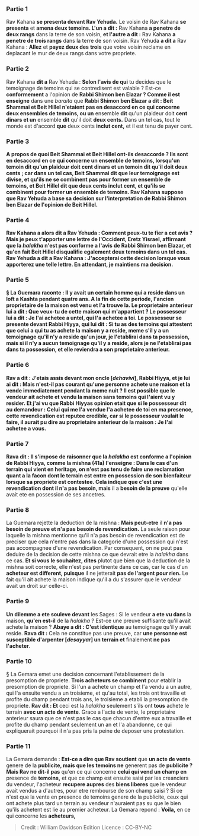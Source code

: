 
### Partie 1
Rav Kahana <b>se presenta devant Rav Yehuda.</b> Le voisin de Rav Kahana <b>se presenta</b> et <b>amena deux temoins. L'un a dit :</b> Rav Kahana <b>a penetre de deux rangs</b> dans la terre de son voisin, <b>et l'autre a dit :</b> Rav Kahana <b>a penetre de trois rangs</b> dans la terre de son voisin. Rav Yehuda <b>a dit a</b> Rav Kahana : <b>Allez</b> et <b>payez deux des</b> <b>trois</b> que votre voisin reclame en deplacant le mur de deux rangs dans votre propriete.

### Partie 2
Rav Kahana <b>dit a</b> Rav Yehuda : <b>Selon l'avis de qui</b> tu decides que le temoignage de temoins qui se contredisent est valable ? Est-ce <b>conformement</b> a l'opinion de <b>Rabbi Shimon ben Elazar ? Comme il est enseigne</b> dans une <i>baraita</i> que <b>Rabbi Shimon ben Elazar a dit : Beit Shammai et Beit Hillel n'etaient pas en desaccord en ce qui concerne deux ensembles de temoins, ou un</b> ensemble <b>dit</b> qu'un plaideur doit <b>cent dinars et un</b> ensemble <b>dit</b> qu'il doit <b>deux cents.</b> Dans un tel cas, tout le monde est d'accord <b>que</b> deux cents <b>inclut cent,</b> et il est tenu de payer cent.

### Partie 3
<b>A propos de quoi Beit Shammai et Beit Hillel ont-ils <b>desaccorde ? </b> Ils sont en desaccord <b>en ce qui concerne un ensemble</b> de temoins, <b>lorsqu'un</b> temoin <b>dit</b> qu'un plaideur doit <b>cent dinars et un</b> temoin <b>dit</b> qu'il doit <b>deux cents ; car</b> dans un tel cas, <b>Beit Shammai dit</b> que <b>leur temoignage est divise,</b> et qu'ils ne se combinent pas pour former un ensemble de temoins, <b>et Beit Hillel dit</b> que <b>deux cents inclut cent,</b> et qu'ils se combinent pour former un ensemble de temoins. Rav Kahana suppose que Rav Yehuda a base sa decision sur l'interpretation de Rabbi Shimon ben Elazar de l'opinion de Beit Hillel.

### Partie 4
Rav Kahana a alors <b>dit a</b> Rav Yehuda : Comment peux-tu te fier a cet avis ? <b>Mais je peux t'apporter une lettre de l'Occident,</b> Eretz Yisrael, affirmant <b>que</b> la <b><i>halakha</i> n'est pas conforme</b> a l'avis de <b>Rabbi Shimon ben Elazar,</b> et qu'en fait Beit Hillel disqualifie egalement deux temoins dans un tel cas. Rav Yehuda <b>a dit a</b> Rav Kahana : J'accepterai cette decision <b>lorsque vous apporterez</b> une telle lettre. En attendant, je maintiens ma decision.

### Partie 5
§ La Guemara raconte : Il y avait <b>un certain homme qui a reside dans un loft a Kashta</b> pendant <b>quatre ans.</b> A la fin de cette periode, l'ancien <b>proprietaire de la maison est venu</b> et l'a <b>trouve</b> la. Le proprietaire anterieur <b>lui a dit : Que veux-tu de cette maison</b> qui m'appartient ? Le possesseur <b>lui a dit</b> : <b>Je l'ai achetee a untel, qui l'a achetee a toi.</b> Le possesseur <b>se presente devant Rabbi Hiyya,</b> qui <b>lui dit : Si tu as des temoins</b> qui attestent <b>que celui a qui tu as achete</b> la maison y a <b>reside, meme</b> s'il y a un temoignage qu'il n'y a reside qu'un <b>jour, je l'etablirai dans ta possession, mais si</b> il n'y a <b>aucun</b> temoignage qu'il y a reside, alors je ne l'etablirai <b>pas</b> dans ta possession, et elle reviendra a son proprietaire anterieur.

### Partie 6
<b>Rav a dit : J'etais assis devant mon oncle [<i>dehavivi</i>],</b> Rabbi Hiyya, <b>et je lui ai dit : Mais n'est-il pas courant</b> qu'une <b>personne achete</b> une maison <b>et la vende</b> immediatement <b>pendant la</b> meme <b>nuit ?</b> Il est possible que le vendeur ait achete et vendu la maison sans temoins qui l'aient vu y resider. <b>Et j'ai vu que</b> Rabbi Hiyyas <b>opinion</b> etait que <b>si</b> le possesseur <b>dit au</b> demandeur : Celui qui me l'a vendue <b>l'a achetee de toi en ma presence,</b> cette revendication est <b>reputee credible, car si</b> le possesseur <b>voulait</b> le faire, il aurait pu <b>dire au</b> proprietaire anterieur de la maison : <b>Je l'ai achetee a vous.</b>

### Partie 7
<b>Rava dit :</b> Il <b>s'impose de raisonner</b> que la <i>halakha</i> est <b>conforme</b> a l'opinion <b>de Rabbi Hiyya, comme</b> la mishna (41a) <b>l'enseigne : </b> Dans le cas d'un terrain <b>qui vient en heritage, on n'est pas tenu de faire une reclamation</b> quant a la facon dont le terrain est entre en possession de son bienfaiteur lorsque sa propriete est contestee. Cela indique que <b>c'est une revendication dont</b> il n'a pas besoin, mais</b> il a <b>besoin de la preuve</b> qu'elle avait ete en possession de ses ancetres.

### Partie 8
La Guemara rejette la deduction de la mishna : <b>Mais peut-etre</b> il <b>n'a pas besoin de preuve et n'a pas besoin de revendication.</b> La seule raison pour laquelle la mishna mentionne qu'il n'a pas besoin de revendication est de preciser que cela n'entre pas dans la categorie d'une possession qui n'est pas accompagnee d'une revendication. Par consequent, on ne peut pas deduire de la decision de cette mishna ce que devrait etre la <i>halakha</i> dans ce cas. <b>Et si vous le souhaitez, dites</b> plutot que bien que la deduction de la mishna soit correcte, elle n'est pas pertinente dans ce cas, car le cas d'un <b>acheteur est different, puisque</b> il ne jetterait <b>pas de l'argent</b> <b>pour rien.</b> Le fait qu'il ait achete la maison indique qu'il a du s'assurer que le vendeur avait un droit sur celle-ci.

### Partie 9
<b>Un dilemme a ete souleve devant</b> les Sages : Si le vendeur <b>a ete vu dans</b> la maison, <b>qu'en est-il</b> de la <i>halakha</i> ? Est-ce une preuve suffisante qu'il avait achete la maison ? <b>Abaye a dit : C'est identique</b> au temoignage qu'il y avait reside. <b>Rava dit :</b> Cela ne constitue pas une preuve, car <b>une personne est susceptible d'arpenter [<i>desayyar</i>] un terrain et</b> finalement <b>ne pas l'acheter</b>.

### Partie 10
§ La Gemara emet une decision concernant l'etablissement de la presomption de propriete. <b>Trois acheteurs se combinent</b> pour etablir la presomption de propriete. Si l'un a achete un champ et l'a vendu a un autre, qui l'a ensuite vendu a un troisieme, et qu'au total, les trois ont travaille et profite du champ pendant trois ans, le troisieme a etabli la presomption de propriete. <b>Rav dit : Et</b> ceci est la <i>halakha</i> seulement s'ils ont <b>tous</b> achete le terrain <b>avec un acte de vente</b>. Grace a l'acte de vente, le proprietaire anterieur saura que ce n'est pas le cas que chacun d'entre eux a travaille et profite du champ pendant seulement un an et l'a abandonne, ce qui expliquerait pourquoi il n'a pas pris la peine de deposer une protestation.

### Partie 11
La Gemara demande : <b>Est-ce a dire que Rav soutient</b> que <b>un acte de vente</b> genere de la <b>publicite, mais que les temoins ne</b> generent pas de <b>publicite ? Mais Rav ne dit-il pas</b> qu'en ce qui concerne <b>celui qui vend un champ en</b> presence de <b>temoins,</b> et que ce champ est ensuite saisi par les creanciers du vendeur, l'acheteur <b>recupere aupres</b> des <b>biens liberes</b> que le vendeur avait vendus a d'autres, pour etre rembourse de son champ saisi ? Si ce n'est que la vente en presence de temoins genere de la publicite, ceux qui ont achete plus tard un terrain au vendeur n'auraient pas su que le bien qu'ils achetent est lie au premier acheteur. La Gemara repond : <b>Voila,</b> en ce qui concerne les <b>acheteurs,</b>

>Credit : William Davidson Edition
>Licence : CC-BY-NC